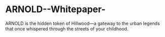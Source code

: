 # ARNOLD--Whitepaper-
ARNOLD is the hidden token of Hillwood—a gateway to the urban legends that once whispered through the streets of your childhood.
